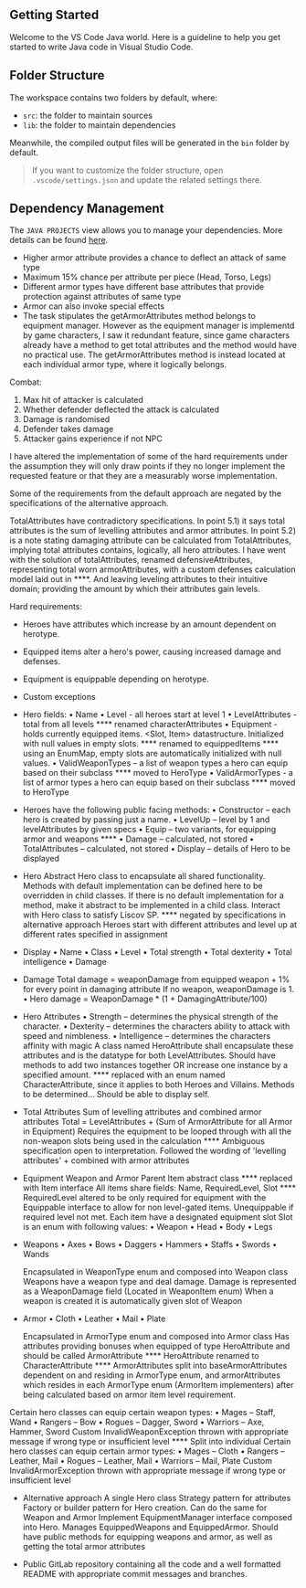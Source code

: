 ## Getting Started

Welcome to the VS Code Java world. Here is a guideline to help you get started to write Java code in Visual Studio Code.

## Folder Structure

The workspace contains two folders by default, where:

- `src`: the folder to maintain sources
- `lib`: the folder to maintain dependencies

Meanwhile, the compiled output files will be generated in the `bin` folder by default.

> If you want to customize the folder structure, open `.vscode/settings.json` and update the related settings there.

## Dependency Management

The `JAVA PROJECTS` view allows you to manage your dependencies. More details can be found [here](https://github.com/microsoft/vscode-java-dependency#manage-dependencies).

- Higher armor attribute provides a chance to deflect an attack of same type
- Maximum 15% chance per attribute per piece (Head, Torso, Legs)
- Different armor types have different base attributes that provide protection against attributes of same type
- Armor can also invoke special effects
- The task stipulates the getArmorAttributes method belongs to equipment manager. However as the equipment manager is implementd by game characters, I saw it redundant feature, since game characters already have a method to get total attributes and the method would have no practical use. The getArmorAttributes method is instead located at each individual armor type, where it logically belongs.

Combat:

1. Max hit of attacker is calculated
2. Whether defender deflected the attack is calculated
3. Damage is randomised
4. Defender takes damage
5. Attacker gains experience if not NPC

I have altered the implementation of some of the hard requirements under the assumption they will only draw points if they no longer implement the requested feature or that they are a measurably worse implementation.

Some of the requirements from the default approach are negated by the specifications of the alternative approach.

TotalAttributes have contradictory specifications.
In point 5.1) it says total attributes is the sum of levelling attributes and armor attributes.
In point 5.2) is a note stating damaging attribute can be calculated from TotalAttributes, implying total attributes contains, logically, all hero attributes.
I have went with the solution of totalAttributes, renamed defensiveAttributes, representing total worn armorAttributes, with a custom defenses calculation model laid out in \*\*\*\*. And leaving leveling attributes to their intuitive domain; providing the amount by which their attributes gain levels.

Hard requirements:

- Heroes have attributes which increase by an amount dependent on herotype.
- Equipped items alter a hero's power, causing increased damage and defenses.
- Equipment is equippable depending on herotype.
- Custom exceptions

- Hero fields:
  • Name
  • Level - all heroes start at level 1
  • LevelAttributes - total from all levels
  \*\*\*\* renamed characterAttributes
  • Equipment - holds currently equipped items. <Slot, Item> datastructure. Initialized with null values in empty slots.
  \*\*\*\* renamed to equippedItems
  \*\*\*\* using an EnumMap, empty slots are automatically initialized with null values.
  • ValidWeaponTypes – a list of weapon types a hero can equip based on their subclass
  \*\*\*\* moved to HeroType
  • ValidArmorTypes - a list of armor types a hero can equip based on their subclass
  \*\*\*\* moved to HeroType

- Heroes have the following public facing methods:
  • Constructor – each hero is created by passing just a name.
  • LevelUp – level by 1 and levelAttributes by given specs
  • Equip – two variants, for equipping armor and weapons \*\*\*\*
  • Damage – calculated, not stored
  • TotalAttributes – calculated, not stored
  • Display – details of Hero to be displayed

- Hero
  Abstract Hero class to encapsulate all shared functionality. Methods with default implementation can be defined here to be overridden in child classes. If there is no default implementation for a method, make it abstract to be implemented in a child class.
  Interact with Hero class to satisfy Liscov SP.
  \*\*\*\* negated by specifications in alternative approach
  Heroes start with different attributes and level up at different rates specified in assignment

- Display
  • Name
  • Class
  • Level
  • Total strength
  • Total dexterity
  • Total intelligence
  • Damage

- Damage
  Total damage = weaponDamage from equipped weapon + 1% for every point in damaging attribute
  If no weapon, weaponDamage is 1.
  • Hero damage = WeaponDamage \* (1 + DamagingAttribute/100)

- Hero Attributes
  • Strength – determines the physical strength of the character.
  • Dexterity – determines the characters ability to attack with speed and nimbleness.
  • Intelligence – determines the characters affinity with magic
  A class named HeroAttribute shall encapsulate these attributes and is the datatype for both LevelAttributes. Should have methods to add two instances together OR increase one instance by a specified amount.
  \*\*\*\* replaced with an enum named CharacterAttribute, since it applies to both Heroes and Villains. Methods to be determined...
  Should be able to display self.

- Total Attributes
  Sum of levelling attributes and combined armor attributes
  Total = LevelAttributes + (Sum of ArmorAttribute for all Armor in Equipment)
  Requires the equipment to be looped through with all the non-weapon slots being used in the calculation
  \*\*\*\* Ambiguous specification open to interpretation. Followed the wording of 'levelling attributes' + combined with armor attributes

- Equipment
  Weapon and Armor
  Parent Item abstract class
  \*\*\*\* replaced with Item interface
  All items share fields: Name, RequiredLevel, Slot
  \*\*\*\* RequiredLevel altered to be only required for equipment with the Equippable interface to allow for non level-gated items.
  Unequippable if required level not met.
  Each item have a designated equipment slot
  Slot is an enum with following values:
  • Weapon
  • Head
  • Body
  • Legs

- Weapons
  • Axes
  • Bows
  • Daggers
  • Hammers
  • Staffs
  • Swords
  • Wands

  Encapsulated in WeaponType enum and composed into Weapon class
  Weapons have a weapon type and deal damage.
  Damage is represented as a WeaponDamage field (Located in WeaponItem enum)
  When a weapon is created it is automatically given slot of Weapon

- Armor
  • Cloth
  • Leather
  • Mail
  • Plate

  Encapsulated in ArmorType enum and composed into Armor class
  Has attributes providing bonuses when equipped of type HeroAttribute and should be called ArmorAttribute
  \*\*\*\* HeroAttribute renamed to CharacterAttribute
  \*\*\*\* ArmorAttributes split into baseArmorAttributes dependent on and residing in ArmorType enum, and armorAttributes which resides in each ArmorType enum (ArmorItem implementers) after being calculated based on armor item level requirement.

Certain hero classes can equip certain weapon types:
• Mages – Staff, Wand
• Rangers – Bow
• Rogues – Dagger, Sword
• Warriors – Axe, Hammer, Sword
Custom InvalidWeaponException thrown with appropriate message if wrong type or insufficient level
\*\*\*\* Split into individual
Certain hero classes can equip certain armor types:
• Mages – Cloth
• Rangers – Leather, Mail
• Rogues – Leather, Mail
• Warriors – Mail, Plate
Custom InvalidArmorException thrown with appropriate message if wrong type or insufficient level

- Alternative approach
  A single Hero class
  Strategy pattern for attributes
  Factory or builder pattern for Hero creation. Can do the same for Weapon and Armor
  Implement EquipmentManager interface composed into Hero. Manages EquippedWeapons and EquippedArmor. Should have public methods for equipping weapons and armor, as well as getting the total armor attributes

- Public GitLab repository containing all the code and a well formatted README with appropriate commit messages and branches.
